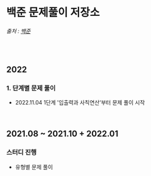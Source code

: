 # 백준 문제풀이 저장소   
###### 출처 : [백준](https://www.acmicpc.net/)    

<br>    

## 2022   

### 1. 단계별 문제 풀이      
- 2022.11.04 1단계 '입출력과 사칙연산'부터 문제 풀이 시작     

<br>    

## 2021.08 ~ 2021.10 + 2022.01   

### 스터디 진행   
- 유형별 문제 풀이  
